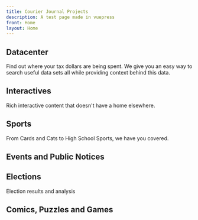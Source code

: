 ```yaml
---
title: Courier Journal Projects
description: A test page made in vuepress
front: Home
layout: Home
---
```


<div class="responsive-content-block">

## Datacenter
Find out where your tax dollars are being spent. We give you an easy way to search useful data sets all while providing context behind this data.

<PageByCategory front="data" />

## Interactives
Rich interactive content that doesn't have a home elsewhere.

<PageByCategory front="interactive" />

## Sports
From Cards and Cats to High School Sports, we have you covered.

<PageByCategory front="sports" />

## Events and Public Notices

<PageByCategory front="notices" />

## Elections
Election results and analysis

<PageByCategory front="notices" />

## Comics, Puzzles and Games

<PageByCategory front="comics" />

</div>